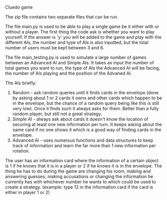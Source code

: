 Cluedo game

The zip file contains two separate files that can be run.

The file main.py is used to be able to play a single game be it either with or without a player. The first thing the code ask is whether you want to play yourself. If the answer is 'y' you will be added to the game and play with the different AIs, the number and type of AIs is also inputted, but the total number of users must be kept between 3 and 6.

The file main_testing.py is used to simulate a large number of games between an Advanced AI and Simple AIs. It takes as input the number of total games you want to run, the type of AIs the Advanced AI will be facing, the number of AIs playing and the position of the Advaned AI.


The AIs briefly:
1. Random - ask random queries until it finds cards in the envelope (done by asking about 1 or 2 cards it owns and other cards which happen to be in the envelope, but the chance of a random query being like this is still very low). Once it finds such it always asks for them. Better than a fully random player, but still not a great strategy.
2. Simple AI - always ask about cards it doesn't know the location of securing at least one new information per turn. It keeps asking about the same card if no one shows it which is a good way of finding cards in the envelope.
3. Advanced AI - uses numerous functions and data structures to keep track of information and learn the far more than 1 new information per rotation.

The user has an information card where the information of a certain object is 1 if he knows that it is in a player or 2 if he knows it is in the envelope. The thing he has to do during the game are changing his room, making and answering guesses, making accusations or changing the information he currently has with whichever number he wants to which could be used to create a strategy. (example: type 12 in the information card if the card is either in player 1 or 2)